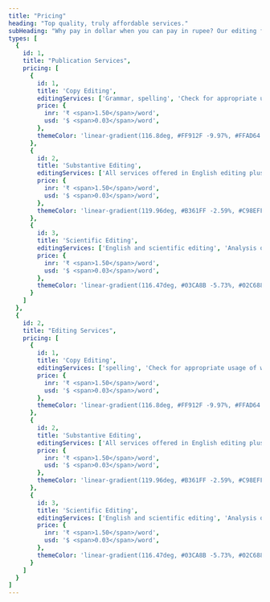 ```yaml
---
title: "Pricing"
heading: "Top quality, truly affordable services."
subHeading: "Why pay in dollar when you can pay in rupee? Our editing fee is one of the best and affordable for authors and students. No express fee, fast turnaround, personal attention are some of the benefits why our customers stay with us."
types: [
  {
    id: 1,
    title: "Publication Services",
    pricing: [
      {
        id: 1,
        title: 'Copy Editing',
        editingServices: ['Grammar, spelling', 'Check for appropriate usage of words', 'Editing at word and sentence level'],
        price: {
          inr: '₹ <span>1.50</span>/word',
          usd: '$ <span>0.03</span>/word',
        },
        themeColor: 'linear-gradient(116.8deg, #FF912F -9.97%, #FFAD64 105%)'
      },
      {
        id: 2,
        title: 'Substantive Editing',
        editingServices: ['All services offered in English editing plus', 'Substantive editing to ensure proper sentence structure and flow', 'Correct terminology', 'Adherence to style guide'],
        price: {
          inr: '₹ <span>1.50</span>/word',
          usd: '$ <span>0.03</span>/word',
        },
        themeColor: 'linear-gradient(119.96deg, #B361FF -2.59%, #C98EFF 104.08%)'
      },
      {
        id: 3,
        title: 'Scientific Editing',
        editingServices: ['English and scientific editing', 'Analysis of your paper by subject matter expert', 'Detailed report on the structure and technical correctness of your paper'],
        price: {
          inr: '₹ <span>1.50</span>/word',
          usd: '$ <span>0.03</span>/word',
        },
        themeColor: 'linear-gradient(116.47deg, #03CA8B -5.73%, #02C688 -5.72%, #05E29C 103.5%)'
      }
    ]
  },
  {
    id: 2,
    title: "Editing Services",
    pricing: [
      {
        id: 1,
        title: 'Copy Editing',
        editingServices: ['spelling', 'Check for appropriate usage of words', 'Editing at word and sentence level'],
        price: {
          inr: '₹ <span>1.50</span>/word',
          usd: '$ <span>0.03</span>/word',
        },
        themeColor: 'linear-gradient(116.8deg, #FF912F -9.97%, #FFAD64 105%)'
      },
      {
        id: 2,
        title: 'Substantive Editing',
        editingServices: ['All services offered in English editing plus', 'Substantive editing to ensure proper sentence structure and flow', 'Correct terminology', 'Adherence to style guide'],
        price: {
          inr: '₹ <span>1.50</span>/word',
          usd: '$ <span>0.03</span>/word',
        },
        themeColor: 'linear-gradient(119.96deg, #B361FF -2.59%, #C98EFF 104.08%)'
      },
      {
        id: 3,
        title: 'Scientific Editing',
        editingServices: ['English and scientific editing', 'Analysis of your paper by subject matter expert', 'Detailed report on the structure and technical correctness of your paper'],
        price: {
          inr: '₹ <span>1.50</span>/word',
          usd: '$ <span>0.03</span>/word',
        },
        themeColor: 'linear-gradient(116.47deg, #03CA8B -5.73%, #02C688 -5.72%, #05E29C 103.5%)'
      }
    ]
  }
]
---
```

